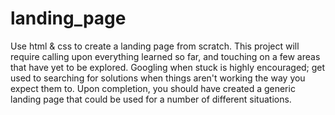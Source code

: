 # landing_page
Use html &amp; css to create a landing page from scratch.
This project will require calling upon everything learned so far, and touching on a few areas that have yet to be explored. Googling when stuck is highly encouraged; get used to searching for solutions when things aren't working the way you expect them to. Upon completion, you should have created a generic landing page that could be used for a number of different situations. 
